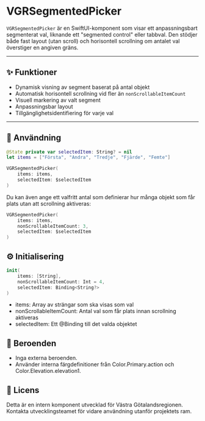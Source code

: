 # VGRSegmentedPicker

`VGRSegmentedPicker` är en SwiftUI-komponent som visar ett anpassningsbart segmenterat val, liknande ett "segmented control" eller tabbval. Den stödjer både fast layout (utan scroll) och horisontell scrollning om antalet val överstiger en angiven gräns.

---

## ✨ Funktioner

- Dynamisk visning av segment baserat på antal objekt
- Automatisk horisontell scrollning vid fler än `nonScrollableItemCount`
- Visuell markering av valt segment
- Anpassningsbar layout
- Tillgänglighetsidentifiering för varje val

---

## 🧩 Användning

```swift
@State private var selectedItem: String? = nil
let items = ["Första", "Andra", "Tredje", "Fjärde", "Femte"]

VGRSegmentedPicker(
    items: items,
    selectedItem: $selectedItem
)
```

Du kan även ange ett valfritt antal som definierar hur många objekt som får plats utan att scrollning aktiveras:

```swift
VGRSegmentedPicker(
    items: items,
    nonScrollableItemCount: 3,
    selectedItem: $selectedItem
)
```

## ⚙️ Initialisering

```swift
init(
    items: [String],
    nonScrollableItemCount: Int = 4,
    selectedItem: Binding<String?>
)
```

- items: Array av strängar som ska visas som val
- nonScrollableItemCount: Antal val som får plats innan scrollning aktiveras
- selectedItem: Ett @Binding till det valda objektet

## 🧱 Beroenden
- Inga externa beroenden.
- Använder interna färgdefinitioner från Color.Primary.action och Color.Elevation.elevation1.


## 📄 Licens

Detta är en intern komponent utvecklad för Västra Götalandsregionen. Kontakta utvecklingsteamet för vidare användning utanför projektets ram.
